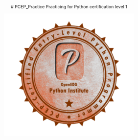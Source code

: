 
<!DOCTYPE html>
<html>
<body>
	<div align="center">
		# PCEP_Practice
Practicing for Python certification level 1
		<figure style="height: 400px; overflow:hidden;">
			<img src="https://raw.githubusercontent.com/JyotiRSharma/PCEP_Practice/main/PCEP.png" alt="Dream PCEP Certificate" style="height:400px; transition: all 1s linear;" onMouseOver="this.style.width='(this.clientWidth+100)+"px"'">
		</figure>
	</div>
</body>
</html>
